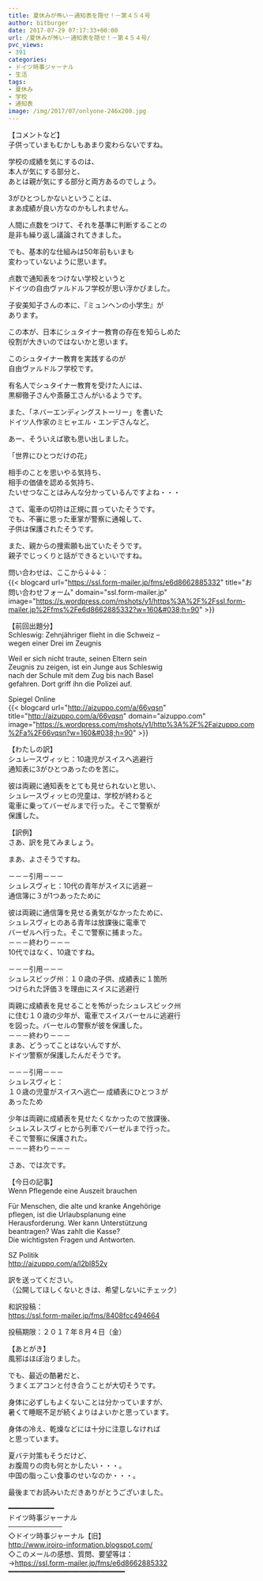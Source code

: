 ```yaml
---
title: 夏休みが怖い－通知表を隠せ！－第４５４号
author: bitburger
date: 2017-07-29 07:17:33+00:00
url: /夏休みが怖い－通知表を隠せ！－第４５４号/
pvc_views:
- 391
categories:
- ドイツ時事ジャーナル
- 生活
tags:
- 夏休み
- 学校
- 通知表
image: /img/2017/07/onlyone-246x200.jpg
---
```

【コメントなど】  
子供っていまもむかしもあまり変わらないですね。  
  
学校の成績を気にするのは、  
本人が気にする部分と、  
あとは親が気にする部分と両方あるのでしょう。  
  
3がひとつしかないということは、  
まあ成績が良い方なのかもしれません。  
  
人間に点数をつけて、それを基準に判断することの  
是非も繰り返し議論されてきました。  
  
でも、基本的な仕組みは50年前もいまも  
変わっていないように思います。 

点数で通知表をつけない学校というと  
ドイツの自由ヴァルドルフ学校が思い浮かびました。  
  
子安美知子さんの本に、『ミュンヘンの小学生』が  
あります。  
  
この本が、日本にシュタイナー教育の存在を知らしめた  
役割が大きいのではないかと思います。  
  
このシュタイナー教育を実践するのが  
自由ヴァルドルフ学校です。  
  
有名人でシュタイナー教育を受けた人には、  
黒柳徹子さんや斎藤工さんがいるようです。  
  
また、「ネバーエンディングストーリー」を書いた  
ドイツ人作家のミヒャエル・エンデさんなど。  
  
あー、そういえば歌も思い出しました。  
  
「世界にひとつだけの花」  
  
相手のことを思いやる気持ち、  
相手の価値を認める気持ち、  
たいせつなことはみんな分かっているんですよね・・・ 

さて、電車の切符は正規に買っていたそうです。  
でも、不審に思った車掌が警察に通報して、  
子供は保護されたそうです。  
  
また、親からの捜索願も出ていたそうです。  
親子でじっくりと話ができるといいですね。  
  
問い合わせは、ここから↓↓↓：  
{{< blogcard url="https://ssl.form-mailer.jp/fms/e6d8662885332" title="&#12362;&#21839;&#12356;&#21512;&#12431;&#12379;&#12501;&#12457;&#12540;&#12512;" domain="ssl.form-mailer.jp" image="https://s.wordpress.com/mshots/v1/https%3A%2F%2Fssl.form-mailer.jp%2Ffms%2Fe6d8662885332?w=160&#038;h=90" >}} 

【前回出題分】  
Schleswig: Zehnjähriger flieht in die Schweiz &#8211;  
wegen einer Drei im Zeugnis  
  
Weil er sich nicht traute, seinen Eltern sein  
Zeugnis zu zeigen, ist ein Junge aus Schleswig  
nach der Schule mit dem Zug bis nach Basel  
gefahren. Dort griff ihn die Polizei auf.  
  
Spiegel Online  
{{< blogcard url="http://aizuppo.com/a/66vqsn" title="http://aizuppo.com/a/66vqsn" domain="aizuppo.com" image="https://s.wordpress.com/mshots/v1/http%3A%2F%2Faizuppo.com%2Fa%2F66vqsn?w=160&#038;h=90" >}} 

【わたしの訳】  
シュレースヴィッヒ：10歳児がスイスへ逃避行  
通知表に3がひとつあったのを苦に。  
  
彼は両親に通知表をとても見せられないと思い、  
シュレースヴィッヒの児童は、学校が終わると  
電車に乗ってバーゼルまで行った。そこで警察が  
保護した。 

【訳例】  
さあ、訳を見てみましょう。  
  
まあ、よさそうですね。 

－－－引用－－－  
シュレスヴィヒ：10代の青年がスイスに逃避－  
通信簿に３が1つあったために  
  
彼は両親に通信簿を見せる勇気がなかったために、  
シュレスヴィヒのある青年は放課後に電車で  
バーゼルへ行った。そこで警察に捕まった。  
－－－終わり－－－  
10代ではなく、10歳ですね。 

－－－引用－－－  
シュレスビッグ州：１０歳の子供、成績表に１箇所  
つけられた評価３を理由にスイスに逃避行  
  
両親に成績表を見せることを怖がったシュレスビック州  
に住む１０歳の少年が、電車でスイスバーセルに逃避行  
を図った。バーセルの警察が彼を保護した。  
－－－終わり－－－  
まあ、どうってことはないんですが、  
ドイツ警察が保護したんだそうです。 

－－－引用－－－  
シュレスヴィヒ：  
１０歳の児童がスイスヘ逃亡― 成績表にひとつ３が  
あったため  
  
少年は両親に成績表を見せたくなかったので放課後、  
シュレスレスヴィヒから列車でバーゼルまで行った。  
そこで警察に保護された。  
－－－終わり－－－ 

さあ、では次です。  
  
【今日の記事】  
Wenn Pflegende eine Auszeit brauchen  
  
Für Menschen, die alte und kranke Angehörige  
pflegen, ist die Urlaubsplanung eine  
Herausforderung. Wer kann Unterstützung  
beantragen? Was zahlt die Kasse?  
Die wichtigsten Fragen und Antworten.  
  
SZ Politik  
<http://aizuppo.com/a/l2bl852v>  
  
訳を送ってください。  
（公開してほしくないときは、希望しないにチェック）  
  
和訳投稿：  
 <https://ssl.form-mailer.jp/fms/8408fcc494664>  
  
投稿期限：２０１７年８月４日（金） 

【あとがき】  
風邪はほぼ治りました。  
  
でも、最近の酷暑だと、  
うまくエアコンと付き合うことが大切そうです。  
  
身体に必ずしもよくないことは分かっていますが、  
暑くて睡眠不足が続くよりはよいかと思っています。  
  
身体の冷え、乾燥などには十分に注意しなければ  
と思っています。  
  
夏バテ対策もそうだけど、  
お腹周りの肉も何とかしたい・・・。  
中国の脂っこい食事のせいなのか・・・。  
  
最後までお読みいただきありがとうございました。 

━━━━━━━━━━━  
ドイツ時事ジャーナル  
───────────  
◇ドイツ時事ジャーナル【旧】  
<http://www.iroiro-information.blogspot.com/>  
◇このメールの感想、質問、要望等は：  
-><https://ssl.form-mailer.jp/fms/e6d8662885332>  
━━━━━━━━━━━━━━━━━━━━━━━━━━━━